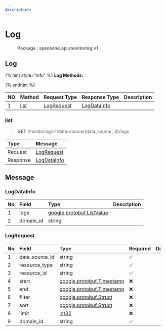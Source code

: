 ```yaml
---
description:  
---
```

# Log

>  **Package : spaceone.api.monitoring.v1**

## Log

{% hint style="info" %}
**Log Methods:**

{%  endhint %}


| NO |  Method | Request Type | Response Type | Description |
| :--- | :--- | :--- | :--- | :--- |
| 1 | [list](log.md#list)| [LogRequest](log.md#logrequest) | [LogDataInfo](log.md#logdatainfo) |  | 
 
 
 
 
### list
> **GET** /monitoring/v1/data-source/{data_source_id}/logs
>


| Type | Message |
| :--- | :--- |
| Request | [LogRequest](log.md#logrequest) |
| Response |  [LogDataInfo](log.md#logdatainfo)  |


## 

## Message

### LogDataInfo
| No | Field | Type |  Description |
| :--- | :--- | :--- | :--- |
| 1 | logs |[google.protobuf.ListValue](https://developers.google.com/protocol-buffers/docs/reference/overview)||
| 2 | domain_id |string||

### LogRequest
| No | Field | Type | Required | Description |
| :--- | :--- | :--- | :--- | :--- |
| 1 | data_source_id |string|✅||
| 2 | resource_type |string|✅||
| 3 | resource_id |string|✅||
| 4 | start |[google.protobuf.Timestamp](https://github.com/protocolbuffers/protobuf/blob/master/src/google/protobuf/timestamp.proto)|❌||
| 5 | end |[google.protobuf.Timestamp](https://github.com/protocolbuffers/protobuf/blob/master/src/google/protobuf/timestamp.proto)|❌||
| 6 | filter |[google.protobuf.Struct](https://github.com/protocolbuffers/protobuf/blob/master/src/google/protobuf/struct.proto)|❌||
| 7 | sort |[google.protobuf.Struct](https://github.com/protocolbuffers/protobuf/blob/master/src/google/protobuf/struct.proto)|❌||
| 8 | limit |[int32](https://github.com/protocolbuffers/protobuf/blob/master/src/google/protobuf/type.proto)|❌||
| 9 | domain_id |string|✅||
